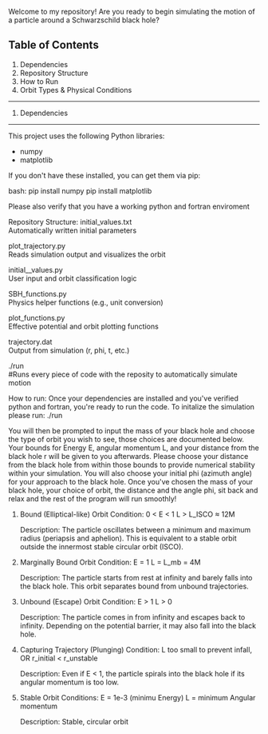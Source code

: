 Welcome to my repository! Are you ready to begin simulating the motion of a particle around a Schwarzschild black hole?

Table of Contents
------------------
1. Dependencies
2. Repository Structure
3. How to Run
4. Orbit Types & Physical Conditions

------------------------------------------------------------

1. Dependencies
-----------------
This project uses the following Python libraries:
- numpy
- matplotlib

If you don't have these installed, you can get them via pip:

bash:
pip install numpy
pip install matplotlib

Please also verify that you have a working python and fortran enviroment

Repository Structure:
initial_values.txt           
Automatically written initial parameters

plot_trajectory.py          
Reads simulation output and visualizes the orbit

initial__values.py          
User input and orbit classification logic

SBH_functions.py            
Physics helper functions (e.g., unit conversion)

plot_functions.py           
Effective potential and orbit plotting functions

trajectory.dat              
Output from simulation (r, phi, t, etc.)

./run                         
#Runs every piece of code with the reposity to automatically simulate motion

How to run:
Once your dependencies are installed and you've verified python and fortran, you're ready to run the code. To initalize the simulation 
please run:
./run

You will then be prompted to input the mass of your black hole and choose the type of orbit you wish to see, those choices are documented below. 
Your bounds for Energy E, angular momentum L, and your distance from the black hole r will be given to you afterwards. Please choose your distance
from the black hole from within those bounds to provide numerical stability within your simulation. You will also choose your initial phi (azimuth angle)
for your approach to the black hole.
Once you've chosen the mass of your black hole, your choice of orbit, the distance and the angle phi, sit back and relax and the rest of the program will run smoothly!
  1. Bound (Elliptical-like) Orbit
      Condition:
      0 < E < 1
      L > L_ISCO ≈ 12M
  
      Description:
      The particle oscillates between a minimum and maximum radius (periapsis and aphelion).
      This is equivalent to a stable orbit outside the innermost stable circular orbit (ISCO).
  
  2. Marginally Bound Orbit
      Condition:
      E = 1
      L = L_mb = 4M
  
      Description:
      The particle starts from rest at infinity and barely falls into the black hole.
      This orbit separates bound from unbound trajectories.
  
  3. Unbound (Escape) Orbit
      Condition:
      E > 1
      L > 0
  
      Description:
      The particle comes in from infinity and escapes back to infinity.
      Depending on the potential barrier, it may also fall into the black hole.
  
  4. Capturing Trajectory (Plunging)
      Condition:
      L too small to prevent infall, OR
      r_initial < r_unstable
  
      Description:
      Even if E < 1, the particle spirals into the black hole if its angular momentum is too low.
  
  5. Stable Orbit
     Conditions:
     E = 1e-3 (minimu Energy)
     L = minimum Angular momentum
  
     Description:
     Stable, circular orbit
  
    
